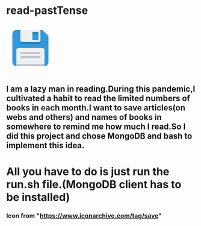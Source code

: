 # read-pastTense
![Icon](icon.png)
## I am a lazy man in reading.During this pandemic,I cultivated a habit to read the limited numbers of books in each month.I want to save articles(on webs and others) and names of books in somewhere to remind me how much I read.So I did this project and chose MongoDB and bash to implement this idea.
# All you have to do is just run the run.sh file.(MongoDB client has to be installed)


### Icon from "https://www.iconarchive.com/tag/save"
